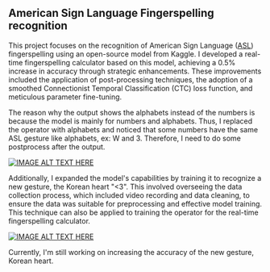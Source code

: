 ## American Sign Language Fingerspelling recognition


This project focuses on the recognition of American Sign Language ([ASL](https://www.kaggle.com/competitions/asl-fingerspelling)) fingerspelling using an open-source model from Kaggle. I developed a real-time fingerspelling calculator based on this model, achieving a 0.5% increase in accuracy through strategic enhancements. These improvements included the application of post-processing techniques, the adoption of a smoothed Connectionist Temporal Classification (CTC) loss function, and meticulous parameter fine-tuning.

The reason why the output shows the alphabets instead of the numbers is because the model is mainly for numbers and alphabets. Thus, I replaced the operator with alphabets and noticed that some numbers have the same ASL gesture like alphabets, ex: W and 3. Therefore, I need to do some postprocess after the output. 

[![IMAGE ALT TEXT HERE](https://img.youtube.com/vi/IwV3-jW15I4/0.jpg)](https://www.youtube.com/watch?v=IwV3-jW15I4)

Additionally, I expanded the model's capabilities by training it to recognize a new gesture, the Korean heart "<3". This involved overseeing the data collection process, which included video recording and data cleaning, to ensure the data was suitable for preprocessing and effective model training. This technique can also be applied to training the operator for the real-time fingerspelling calculator.

[![IMAGE ALT TEXT HERE](https://img.youtube.com/vi/GtP1CNFQEMM/0.jpg)](https://www.youtube.com/watch?v=GtP1CNFQEMM)



Currently, I'm still working on increasing the accuracy of the new gesture, Korean heart.




